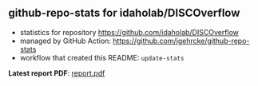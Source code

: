 ## github-repo-stats for idaholab/DISCOverflow

- statistics for repository https://github.com/idaholab/DISCOverflow
- managed by GitHub Action: https://github.com/jgehrcke/github-repo-stats
- workflow that created this README: `update-stats`

**Latest report PDF**: [report.pdf](https://github.com/idaholab/repository-statistics/raw/main/idaholab/DISCOverflow/latest-report/report.pdf)


